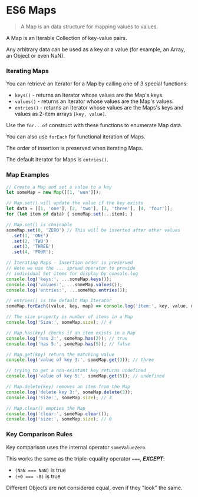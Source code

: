 # ES6 Maps

> A Map is an data structure for mapping values to values.

A Map is an Iterable Collection of key-value pairs.

Any arbitrary data can be used as a key or a value (for example, an Array, an Object or even NaN).


### Iterating Maps

You can retrieve an Iterator for a Map by calling one of 3 special functions:

- `keys()` - returns an Iterator whose values are the Map's keys.
- `values()` - returns an Iterator whose values are the Map's values.
- `entries()` - returns an Iterator whose values are the Maps's keys and values as 2-item arrays `[key, value]`.

Use the `for...of` construct with these functions to enumerate Map data.

You can also use `forEach` for functional iteration of Maps.

The order of insertion is preserved when iterating Maps.

The default Iterator for Maps is `entries()`.


### Map Examples

```js
// Create a Map and set a value to a key
let someMap = new Map([[1, 'won']]);

// Map.set() will update the value if the key exists
let data = [[1, 'one'], [2, 'two'], [3, 'three'], [4, 'four']];
for (let item of data) { someMap.set(...item); }

// Map.set() is chainable
someMap.set(0, 'ZERO') // This will be inserted after other values
  .set(1, 'ONE')
  .set(2, 'TWO')
  .set(3, 'THREE')
  .set(4, 'FOUR');

// Iterating Maps - Insertion order is preserved
// Note we use the ... spread operator to provide
// individual Set items for display by console.log
console.log('keys:', ...someMap.keys());
console.log('values:', ...someMap.values());
console.log('entries:', ...someMap.entries());

// entries() is the default Map Iterator
someMap.forEach((value, key, map) => console.log('item:', key, value, map));

// The size property is number of items in a Map
console.log('Size:', someMap.size); // 4

// Map.has(key) checks if an item exists in a Map
console.log('has 2:', someMap.has(2)); // true
console.log('has 5:', someMap.has(5)); // false

// Map.get(key) return the matching value
console.log('value of key 3:', someMap.get(3)); // three

// trying to get a non-existant key returns undefined
console.log('value of key 5:', someMap.get(5)); // undefined

// Map.delete(key) removes an item from the Map
console.log('delete key 3:', someMap.delete(3));
console.log('size:', someMap.size); // 3

// Map.clear() empties the Map
console.log('clear:', someMap.clear());
console.log('size:', someMap.size); // 0
```


### Key Comparison Rules

Key comparison uses the internal operator `sameValueZero`.

This works the same as the triple-equality operator `===`, ***EXCEPT***:

- `(NaN === NaN)` is true
- `(+0 === -0)` is true

Different Objects are not considered equal, even if they "look" the same.
